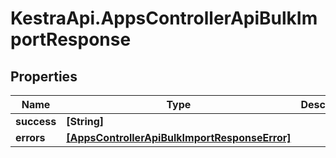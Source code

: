 # KestraApi.AppsControllerApiBulkImportResponse

## Properties

Name | Type | Description | Notes
------------ | ------------- | ------------- | -------------
**success** | **[String]** |  | [optional] 
**errors** | [**[AppsControllerApiBulkImportResponseError]**](AppsControllerApiBulkImportResponseError.md) |  | [optional] 


